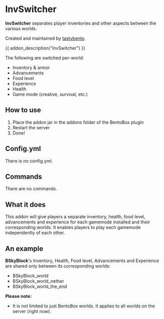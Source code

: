 # InvSwitcher

**InvSwitcher** separates player inventories and other aspects between the various worlds.

Created and maintained by [tastybento](https://github.com/tastybento).

{{ addon_description("InvSwitcher") }}

The following are switched per-world:

* Inventory & armor
* Advancements
* Food level
* Experience
* Health
* Game mode (creative, survival, etc.)

## How to use

1. Place the addon jar in the addons folder of the BentoBox plugin
2. Restart the server
3. Done!

## Config.yml

There is no config.yml.

## Commands

There are no commands.

## What it does
This addon will give players a separate inventory, health, food level, advancements and experience for each gamemode installed and their corresponding worlds. It enables players to play each gamemode independently of each other.

## An example
**BSkyBlock**'s Inventory, Health, Food level, Advancements and Experience are shared only between its corresponding worlds:
- BSkyBlock_world
- BSkyBlock_world_nether
- BSkyBlock_world_the_end

**Please note:**
- It is not limited to just BentoBox worlds. It applies to all worlds on the server (right now).
